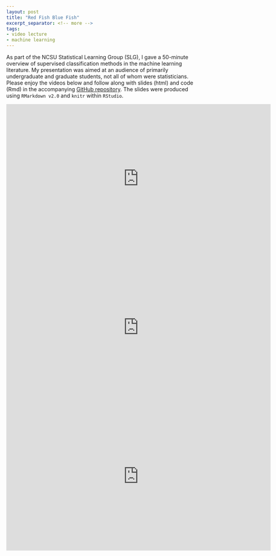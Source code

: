```yaml
---
layout: post
title: "Red Fish Blue Fish"
excerpt_separator: <!-- more -->
tags:
- video lecture
- machine learning
---
```


As part of the NCSU Statistical Learning Group (SLG), I gave a 50-minute overview of supervised classification methods in the machine learning literature. My presentation was aimed at an audience of primarily undergraduate and graduate students, not all of whom were statisticians. Please enjoy the videos below and follow along with slides (html) and code (Rmd) in the accompanying [GitHub repository](https://github.com/nsgrantham/slg-ncsu-2014-fall/tree/master/04-Grantham). The slides were produced using `RMarkdown v2.0` and `knitr` within `RStudio`.

<!-- more -->

<iframe width="700" height="394" src="https://www.youtube.com/embed/RgZixDkpS1o" frameborder="0"> </iframe><br />

<iframe width="700" height="394" src="https://www.youtube.com/embed/UzbRfP1EMbM" frameborder="0"> </iframe><br />

<iframe width="700" height="394" src="https://www.youtube.com/embed/c3q36i2IMv0" frameborder="0"> </iframe><br />
